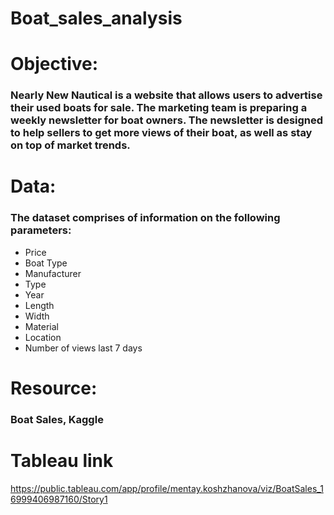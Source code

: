 # Boat_sales_analysis

# Objective:
### Nearly New Nautical is a website that allows users to advertise their used boats for sale. The marketing team is preparing a weekly newsletter for boat owners. The newsletter is designed to help sellers to get more views of their boat, as well as stay on top of market trends. 

# Data:
### The dataset comprises of information on the following parameters:
- Price
- Boat Type
- Manufacturer
- Type
- Year
- Length
- Width
- Material
- Location
- Number of views last 7 days

# Resource:
### Boat Sales, Kaggle

# Tableau link
https://public.tableau.com/app/profile/mentay.koshzhanova/viz/BoatSales_16999406987160/Story1 

